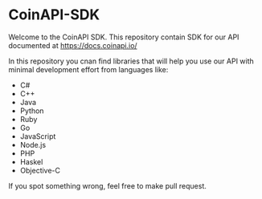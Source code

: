 # CoinAPI-SDK

Welcome to the CoinAPI SDK. This repository contain SDK for our API documented at https://docs.coinapi.io/ 

In this repository you cnan find libraries that will help you use our API with minimal development effort from languages like:
 * C#
 * C++
 * Java
 * Python
 * Ruby
 * Go
 * JavaScript
 * Node.js
 * PHP
 * Haskel
 * Objective-C

If you spot something wrong, feel free to make pull request.
